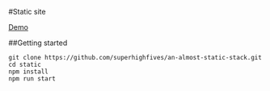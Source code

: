#Static site

[Demo](https://devbridge-avrmtcyrwd.now.sh/)

##Getting started

``` shell
git clone https://github.com/superhighfives/an-almost-static-stack.git
cd static
npm install
npm run start
```
